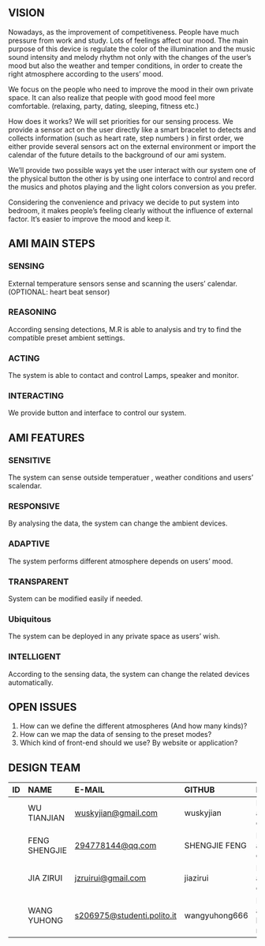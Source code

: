 
## VISION
Nowadays, as the improvement of competitiveness. People have much pressure from work and study. Lots of feelings affect our mood. The main purpose of this device is regulate the color of the illumination and the music sound intensity and melody rhythm not only with the changes of the user’s mood but also the weather and temper conditions, in order to create the right atmosphere according to the users’ mood. 

We focus on the people who need to improve the mood in their own private space. It can also realize that people with good mood  feel more comfortable. (relaxing, party, dating, sleeping,  fitness etc.) 

How does it works? We will set priorities for our sensing process. We provide a sensor act on the user directly like a smart bracelet to detects and collects information (such as heart rate, step numbers ) in first order, we either provide several sensors act on the external environment or import the calendar of the future details to the background of our ami system. 

We’ll provide two possible ways yet the user interact with our system one of the physical button the other is by using one interface to control and record the musics and photos playing and the light colors conversion as you prefer.

Considering the convenience and privacy we decide to put system into bedroom, it makes people’s feeling clearly without the influence of external factor. It’s easier to improve the mood and keep it. 

## AMI MAIN STEPS

### SENSING
External temperature sensors sense and scanning the users’ calendar. (OPTIONAL: heart beat sensor)

### REASONING
According sensing detections, M.R is able to analysis and try to find the compatible preset ambient settings.

### ACTING
The system is able to contact and control Lamps, speaker and monitor.

### INTERACTING
 We provide button and interface to control our system.

## AMI FEATURES

### SENSITIVE
The system can sense outside temperatuer , weather conditions and users’ scalendar.

### RESPONSIVE
By analysing the data, the system can change the ambient devices.

### ADAPTIVE
The system performs different atmosphere depends on users’ mood.

### TRANSPARENT
System can be modified easily if needed.

### Ubiquitous
The system can be deployed in any private space as users’ wish.

### INTELLIGENT
According to the sensing data, the system can change the related devices automatically.

## OPEN ISSUES
1. How can we define the different atmospheres (And how many kinds)?
2. How can we map the data of sensing to the preset modes? 
3. Which kind of front-end should we use? By website or application?

## DESIGN TEAM

| ID            | NAME          | E-MAIL                      | GITHUB         | ROLE 
|:------------- |:--------------|:----------------------------|:---------------|:---------
|               | WU TIANJIAN   | wuskyjian@gmail.com         | wuskyjian      | Programmer and SW developer
|               | FENG SHENGJIE | 294778144@qq.com            | SHENGJIE FENG  | Programmer and SW developer
|               | JIA ZIRUI     | jzruirui@gmail.com          | jiazirui       | HW designer and Physical designer
|               | WANG YUHONG   | s206975@studenti.polito.it  | wangyuhong666  | HW designer and hardware management
